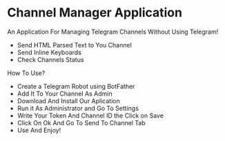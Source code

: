 # Channel Manager Application
An Application For Managing Telegram Channels Without Using Telegram!

  - Send HTML Parsed Text to You Channel
  - Send Inline Keyboards
  - Check Channels Status

How To Use?
  - Create a Telegram Robot using BotFather
  - Add It To Your Channel As Admin
  - Download And Install Our Aplication
  - Run it As Administrator and Go To Settings
  - Write Your Token And Channel ID the Click on Save
  - Click On Ok And Go To Send To Channel Tab
  - Use And Enjoy!
